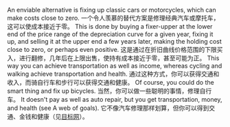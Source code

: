 An  enviable  alternative  is  fixing  up  classic  cars  or  motorcycles,  which  can make costs close to zero. 
一个令人羡慕的替代方案是修理经典汽车或摩托车，这可以使成本接近于零。
This is done by buying a fixer-upper at the lower end of  the  price  range  of  the  depreciation  curve  for  a  given  year,  fixing  it  up,  and selling  it  at  the  upper  end  a  few  years  later,  making  the  holding  cost  close  to zero, or perhaps even positive. 
这是通过在折旧曲线价格范围的下限买入，进行翻修，几年后在上限出售，使持有成本接近于零，甚至可能为正。
This way you can achieve transportation as well as  income,  whereas  cycling  and walking  achieve  transportation  and  health. 
通过这种方式，你可以获得交通和收入，而骑自行车和步行可以获得交通和健康。
Of course, you could do the smart thing and fix up bicycles. 
当然，你可以做一些聪明的事情，修理自行车。
It doesn't pay as well as auto repair, but you get transportation, money, and health (see A web of goals).
它不像汽车修理那样划算，但你可以得到交通、金钱和健康（见[目标网]()）。